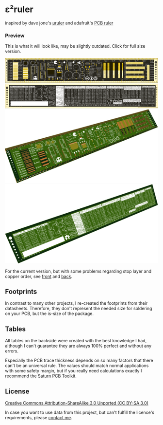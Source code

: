 ε²ruler
=======

inspired by dave jone's [µruler](http://www.eevblog.com/projects/uruler/) and adafruit's [PCB ruler](http://www.adafruit.com/products/1554)

### Preview
This is what it will look like, may be slightly outdated. Click for full size version.

<a href="https://raw.githubusercontent.com/maugsburger/eeruler/master/render/gerbsim-top.png">
<img src="render/gerbsim-top.png" /></a>
<a href="https://raw.githubusercontent.com/maugsburger/eeruler/master/render/gerbsim-bot.png">
<img src="render/gerbsim-bot.png" /></a>

<a href="https://raw.githubusercontent.com/maugsburger/eeruler/master/render/render-top.png">
<img src="render/render-top.png" /></a>
<a href="https://raw.githubusercontent.com/maugsburger/eeruler/master/render/render-bot.png">
<img src="render/render-bot.png" /></a>

For the current version, but with some problems regarding stop layer and copper order, see [front](ucruler_top.png) and  [back](ucruler_bot.png).

## Footprints

In contrast to many other projects, I re-created the footprints from their datasheets. Therefore, they don't represent the needed size for soldering on your PCB, but the is-size of the package.

## Tables

All tables on the backside were created with the best knowledge I had, although I can't guarantee they are always 100% perfect and without any errors.

Especially the PCB trace thickness depends on so many factors that there can't be an universal rule. The values should match normal applications with some safety margin, but if you really need calculations exactly I recommend the [Saturn PCB Toolkit](http://www.saturnpcb.com/pcb_toolkit.htm).

## License

[Creative Commons Attribution-ShareAlike 3.0 Unported (CC BY-SA 3.0)](https://creativecommons.org/licenses/by-sa/3.0/)

In case you want to use data from this project, but can't fulfill the licence's requirements, please [contact me](http://moritz.augsburger.name/pages/imprint.html).

